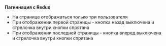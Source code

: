 **Пагиннация с Redux**

* На странице отображаться только три пользователя
* При отображении первой страницы - кнопка назад выключена и стрелочка внутри кнопки спрятана
* При отображении последней страницы - кнопка вперед выключена и стрелочка внутри кнопки спрятана
